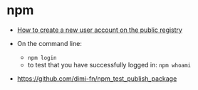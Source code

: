 # npm

* [How to create a new user account on the public registry](https://docs.npmjs.com/creating-a-new-npm-user-account)

* On the command line:
    * `npm login`
    * to test that you have successfully logged in: `npm whoami`

* https://github.com/dimi-fn/npm_test_publish_package
